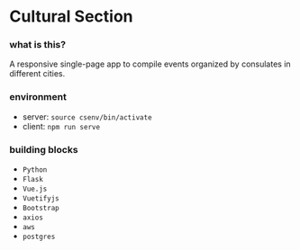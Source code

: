 # Cultural Section

### what is this?

A responsive single-page app to compile events organized by consulates in different cities.

### environment

- server: `source csenv/bin/activate`
- client: `npm run serve`

### building blocks

- `Python`
- `Flask`
- `Vue.js`
- `Vuetifyjs`
- `Bootstrap`
- `axios`
- `aws`
- `postgres`